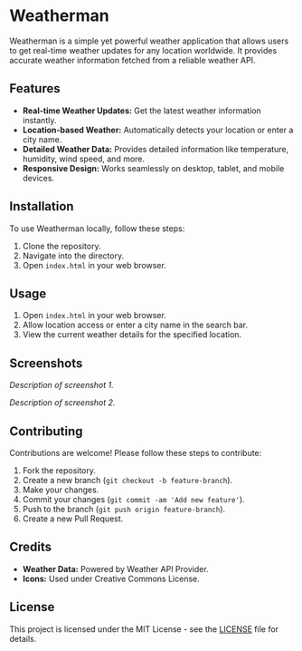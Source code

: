 # Weatherman

Weatherman is a simple yet powerful weather application that allows users to get real-time weather updates for any location worldwide. It provides accurate weather information fetched from a reliable weather API.

## Features

- **Real-time Weather Updates:** Get the latest weather information instantly.
- **Location-based Weather:** Automatically detects your location or enter a city name.
- **Detailed Weather Data:** Provides detailed information like temperature, humidity, wind speed, and more.
- **Responsive Design:** Works seamlessly on desktop, tablet, and mobile devices.

## Installation

To use Weatherman locally, follow these steps:

1. Clone the repository.
2. Navigate into the directory.
3. Open `index.html` in your web browser.

## Usage

1. Open `index.html` in your web browser.
2. Allow location access or enter a city name in the search bar.
3. View the current weather details for the specified location.

## Screenshots

*Description of screenshot 1.*

*Description of screenshot 2.*

## Contributing

Contributions are welcome! Please follow these steps to contribute:

1. Fork the repository.
2. Create a new branch (`git checkout -b feature-branch`).
3. Make your changes.
4. Commit your changes (`git commit -am 'Add new feature'`).
5. Push to the branch (`git push origin feature-branch`).
6. Create a new Pull Request.

## Credits

- **Weather Data:** Powered by Weather API Provider.
- **Icons:** Used under Creative Commons License.

## License

This project is licensed under the MIT License - see the [LICENSE](LICENSE) file for details.
